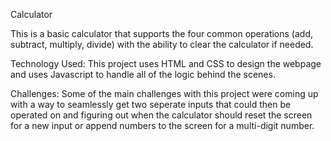 Calculator

This is a basic calculator that supports the four common operations (add, subtract, multiply, divide) with the ability to clear the calculator if needed. 

Technology Used:
This project uses HTML and CSS to design the webpage and uses Javascript to handle all of the logic behind the scenes.

Challenges:
Some of the main challenges with this project were coming up with a way to seamlessly get two seperate inputs that could then be operated on and figuring out when the calculator should reset the screen for a new input or append numbers to the screen for a multi-digit number.